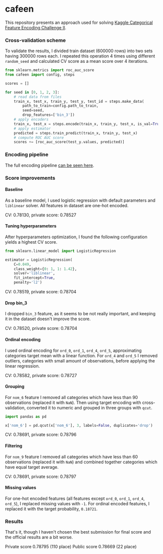 # cafeen

This repository presents an approach used for solving [Kaggle Categorical Feature Encoding Challenge II](https://www.kaggle.com/c/cat-in-the-dat-ii).

### Cross-validation scheme

To validate the results, I divided train dataset (600000 rows) into two sets 
having 300000 rows each. I repeated this operation 4 times using 
different `random_seed` and calculated CV score as a mean score over 4 iterations. 

```python
from sklearn.metrics import roc_auc_score
from cafeen import config, steps

scores = []

for seed in [0, 1, 2, 3]:
    # read data from files
    train_x, test_x, train_y, test_y, test_id = steps.make_data(
        path_to_train=config.path_to_train,
        seed=seed,
        drop_features=['bin_3'])
    # apply encoders
    train_x, test_x = steps.encode(train_x, train_y, test_x, is_val=True)
    # apply estimator
    predicted = steps.train_predict(train_x, train_y, test_x)
    # compute ROC AUC score
    scores += [roc_auc_score(test_y.values, predicted)]
```
 
### Encoding pipeline

The full encoding pipeline [can be seen here](/cafeen/steps.py).  

### Score improvements

#### Baseline

As a baseline model, I used logistic regression with default parameters and `liblinear` solver. 
All features in dataset are one-hot encoded.

CV: 0.78130, private score: 0.78527

#### Tuning hyperparameters

After hyperparameters optimization, I found the following configuration yields a highest CV score.

```python
from sklearn.linear_model import LogisticRegression

estimator = LogisticRegression(
    C=0.049,
    class_weight={0: 1, 1: 1.42},
    solver='liblinear',
    fit_intercept=True,
    penalty='l2')
```    

CV: 0.78519, private score: 0.78704

#### Drop bin_3

I dropped `bin_3` feature, as it seems to be not really important, and keeping
it in the dataset doesn't improve the score.

CV: 0.78520, private score: 0.78704

#### Ordinal encoding

I used ordinal encoding for `ord_0`, `ord_1`, `ord_4`, `ord_5`, approximating 
categories target mean with a linear function. For `ord_4` and `ord_5` I removed outliers, 
categories with small amount of observations, before applying the linear regression. 

CV: 0.78582, private score: 0.78727

#### Grouping

For `nom_6` feature I removed all categories which have less than 90 observations (replaced it with `NaN`).
Then using target encoding with cross-validation, converted it to numeric and
grouped in three groups with `qcut`.

```python
import pandas as pd

x['nom_6'] = pd.qcut(x['nom_6'], 3, labels=False, duplicates='drop')
```

CV: 0.78691, private score: 0.78796

#### Filtering

For `nom_9` feature I removed all categories which have less than 60 observations (replaced it with `NaN`)
and combined together categories which have equal target average. 

CV: 0.78691, private score: 0.78797

#### Missing values

For one-hot encoded features (all features except `ord_0`, `ord_1`, `ord_4`, `ord_5`), 
I replaced missing values with `-1`. For ordinal encoded features, I replaced it with 
the target probability, `0.18721`.  

### Results

That's it, though I haven't chosen the best submission for final score and the official
results are a bit worse.

Private score 0.78795 (110 place)
Public score 0.78669 (22 place)
